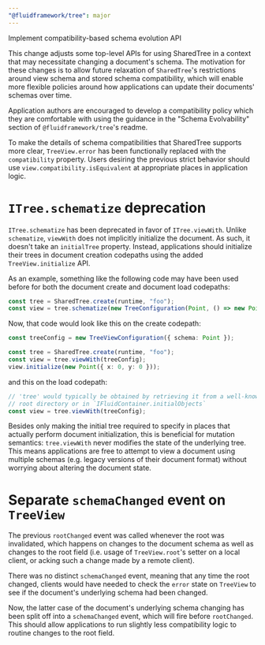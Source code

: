 ```yaml
---
"@fluidframework/tree": major
---
```


Implement compatibility-based schema evolution API

This change adjusts some top-level APIs for using SharedTree in a context that may necessitate changing a document's schema.
The motivation for these changes is to allow future relaxation of `SharedTree`'s restrictions around view schema and stored schema compatibility,
which will enable more flexible policies around how applications can update their documents' schemas over time.

Application authors are encouraged to develop a compatibility policy which they are comfortable with using the guidance in the
"Schema Evolvability" section of `@fluidframework/tree`'s readme.

To make the details of schema compatibilities that SharedTree supports more clear,
`TreeView.error` has been functionally replaced with the `compatibility` property.
Users desiring the previous strict behavior should use `view.compatibility.isEquivalent` at appropriate places in application logic.

# `ITree.schematize` deprecation

`ITree.schematize` has been deprecated in favor of `ITree.viewWith`.
Unlike `schematize`, `viewWith` does not implicitly initialize the document. As such, it doesn't take an `initialTree` property.
Instead, applications should initialize their trees in document creation codepaths using the added `TreeView.initialize` API.

As an example, something like the following code may have been used before for both the document create and document load codepaths:

```typescript
const tree = SharedTree.create(runtime, "foo");
const view = tree.schematize(new TreeConfiguration(Point, () => new Point({ x: 0, y: 0 })));
```

Now, that code would look like this on the create codepath:

```typescript
const treeConfig = new TreeViewConfiguration({ schema: Point });

const tree = SharedTree.create(runtime, "foo");
const view = tree.viewWith(treeConfig);
view.initialize(new Point({ x: 0, y: 0 }));
```

and this on the load codepath:

```typescript
// 'tree' would typically be obtained by retrieving it from a well-known location, e.g. within a `DataObject`'s
// root directory or in `IFluidContainer.initialObjects`
const view = tree.viewWith(treeConfig);
```

Besides only making the initial tree required to specify in places that actually perform document initialization, this is beneficial for mutation semantics: `tree.viewWith` never modifies the state of the underlying tree.
This means applications are free to attempt to view a document using multiple schemas (e.g. legacy versions of their document format) without worrying about altering the document state.

# Separate `schemaChanged` event on `TreeView`

The previous `rootChanged` event was called whenever the root was invalidated, which happens on changes to the document schema
as well as changes to the root field (i.e. usage of `TreeView.root`'s setter on a local client, or acking such a change made by
a remote client).

There was no distinct `schemaChanged` event, meaning that any time the root changed,
clients would have needed to check the `error` state on `TreeView` to see if the document's underlying schema had been changed.

Now, the latter case of the document's underlying schema changing has been split off into a `schemaChanged` event, which will
fire before `rootChanged`.
This should allow applications to run slightly less compatibility logic to routine changes to the root field.
